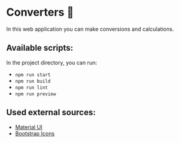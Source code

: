 # Converters :abacus:

In this web application you can make conversions and calculations.

## Available scripts:

In the project directory, you can run:

- `npm run start`
- `npm run build`
- `npm run lint`
- `npm run preview`

## Used external sources:

- [Material UI](https://mui.com/material-ui/)
- [Bootstrap Icons](https://icons.getbootstrap.com)
